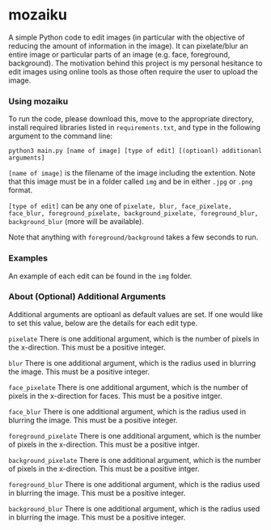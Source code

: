 # mozaiku
A simple Python code to edit images (in particular with the objective of reducing the amount of information in the image). It can pixelate/blur an entire image or particular parts of an image (e.g. face, foreground, background). The motivation behind this project is my personal hesitance to edit images using online tools as those often require the user to upload the image. 

### Using mozaiku
To run the code, please download this, move to the appropriate directory, install required libraries listed in ```requirements.txt```, and type in the following argument to the command line: 
```
python3 main.py [name of image] [type of edit] [(optioanl) additionanl arguments]
```

```[name of image]``` is the filename of the image including the extention. Note that this image must be in a folder called ```img``` and be in either ```.jpg``` or ```.png``` format. 

```[type of edit]``` can be any one of ```pixelate, blur, face_pixelate, face_blur, foreground_pixelate, background_pixelate, foreground_blur, background_blur``` (more will be available).

Note that anything with ```foreground/background``` takes a few seconds to run. 

### Examples
An example of each edit can be found in the ```img``` folder.

### About (Optional) Additional Arguments
Additional arguments are optioanl as default values are set. 
If one would like to set this value, below are the details for each edit type. 

```pixelate```
    There is one additional argument, which is the number of pixels in the x-direction. This must be a positive integer.

```blur```
    There is one additional argument, which is the radius used in blurring the image. This must be a positive integer. 

```face_pixelate```
    There is one additional argument, which is the number of pixels in the x-direction for faces. This must be a positive intger.
    
```face_blur```
    There is one additional argument, which is the radius used in blurring the image. This must be a positive integer. 
    
```foreground_pixelate```
    There is one additional argument, which is the number of pixels in the x-direction. This must be a positive intger.

```background_pixelate```
    There is one additional argument, which is the number of pixels in the x-direction. This must be a positive intger.

```foreground_blur```
    There is one additional argument, which is the radius used in blurring the image. This must be a positive integer. 

```background_blur```
    There is one additional argument, which is the radius used in blurring the image. This must be a positive integer. 
